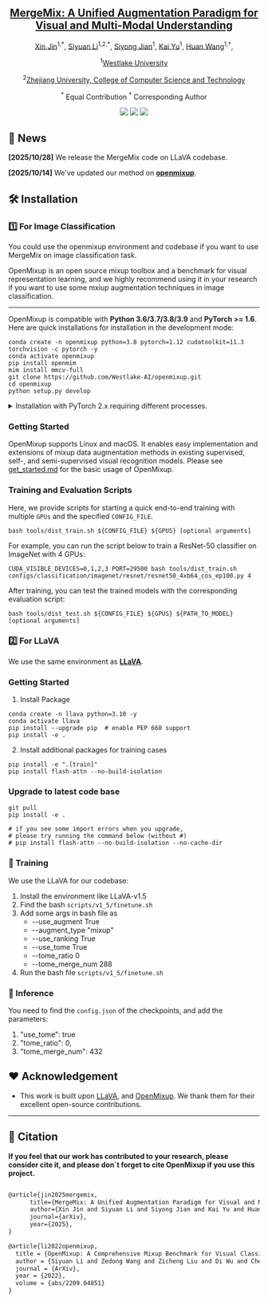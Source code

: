 <div align="center">
<h2><a href="https://arxiv.org/abs/2312.11954">MergeMix: A Unified Augmentation Paradigm for Visual and Multi-Modal Understanding</a></h2>

[Xin Jin](https://scholar.google.com/citations?user=v3OwxWIAAAAJ&hl=zh-CN)<sup>1,\*</sup>, [Siyuan Li](https://scholar.google.com/citations?user=SKTQTXwAAAAJ&hl=zh-CN)<sup>1,2,\*</sup>, [Siyong Jian](https://scholar.google.com/citations?user=BodnjL0AAAAJ&hl=zh-CN&oi=ao)<sup>1</sup>, [Kai Yu](https://openreview.net/profile?id=~Kai_Yu12)<sup>1</sup>, [Huan Wang](https://scholar.google.com/citations?user=0-On0y4AAAAJ&hl=zh-CN)<sup>1,†</sup>,

<sup>1</sup>[Westlake University](https://www.westlake.edu.cn/)

<sup>2</sup>[Zhejiang University, College of Computer Science and Technology](http://www.cs.zju.edu.cn/)

<sup>*</sup> Equal Contribution <sup>†</sup> Corresponding Author
</div>

<p align="center">
<a href="https://arxiv.org/abs/2312.11954" alt="arXiv">
    <img src="https://img.shields.io/badge/arXiv-2312.11954-b31b1b.svg?style=flat" /></a>
<a href="https://github.com/JinXins/MergeMix/blob/main/LICENSE" alt="license">
    <img src="https://img.shields.io/badge/license-Apache--2.0-%23B7A800" /></a>
<a herf="" alt="Github stars">
    <img src="https://img.shields.io/github/stars/JinXins/MergeMix?color=blue" /></a>
</p>


## 📆 News  
**[2025/10/28]** We release the MergeMix code on LLaVA codebase.

**[2025/10/14]** We've updated our method on [**openmixup**](https://github.com/Westlake-AI/openmixup).


## 🛠 Installation

### 1️⃣ For Image Classification

You could use the openmixup environment and codebase if you want to use MergeMix on image classification task.

OpenMixup is an open source mixup toolbox and a benchmark for visual representation learning, and we highly recommend using it in your research if you want to use some mxiup augmentation techniques in image classification.

---
OpenMixup is compatible with **Python 3.6/3.7/3.8/3.9** and **PyTorch >= 1.6**. Here are quick installations for installation in the development mode:

```shell
conda create -n openmixup python=3.8 pytorch=1.12 cudatoolkit=11.3 torchvision -c pytorch -y
conda activate openmixup
pip install openmim
mim install mmcv-full
git clone https://github.com/Westlake-AI/openmixup.git
cd openmixup
python setup.py develop
```

<details>
  <summary>Installation with PyTorch 2.x requiring different processes.</summary>

  ```bash
  conda create -n openmixup python=3.9
  conda activate openmixup
  pip install torch==2.1.0 torchvision==0.16.0 torchaudio==2.1.0 --index-url https://download.pytorch.org/whl/cu118
  pip install https://download.openmmlab.com/mmcv/dist/cu118/torch2.1.0/mmcv_full-1.7.2-cp39-cp39-manylinux1_x86_64.whl
  git clone https://github.com/Westlake-AI/openmixup.git
  cd openmixup
  pip install -r requirements/runtime.txt
  python setup.py develop
  ```
</details>

### Getting Started

OpenMixup supports Linux and macOS. It enables easy implementation and extensions of mixup data augmentation methods in existing supervised, self-, and semi-supervised visual recognition models. Please see [get_started.md](https://github.com/Westlake-AI/openmixup/blob/main/docs/en/get_started.md) for the basic usage of OpenMixup.

### Training and Evaluation Scripts

Here, we provide scripts for starting a quick end-to-end training with multiple `GPUs` and the specified `CONFIG_FILE`. 
```shell
bash tools/dist_train.sh ${CONFIG_FILE} ${GPUS} [optional arguments]
```
For example, you can run the script below to train a ResNet-50 classifier on ImageNet with 4 GPUs:
```shell
CUDA_VISIBLE_DEVICES=0,1,2,3 PORT=29500 bash tools/dist_train.sh configs/classification/imagenet/resnet/resnet50_4xb64_cos_ep100.py 4
```
After training, you can test the trained models with the corresponding evaluation script:
```shell
bash tools/dist_test.sh ${CONFIG_FILE} ${GPUS} ${PATH_TO_MODEL} [optional arguments]
```

### 2️⃣ For LLaVA
We use the same environment as [**LLaVA**](https://github.com/haotian-liu/LLaVA).

### Getting Started

1. Install Package
```Shell
conda create -n llava python=3.10 -y
conda activate llava
pip install --upgrade pip  # enable PEP 660 support
pip install -e .
```

2. Install additional packages for training cases
```
pip install -e ".[train]"
pip install flash-attn --no-build-isolation
```

### Upgrade to latest code base

```Shell
git pull
pip install -e .

# if you see some import errors when you upgrade,
# please try running the command below (without #)
# pip install flash-attn --no-build-isolation --no-cache-dir
```

### 🛫 Training
We use the LLaVA for our codebase:
1. Install the environment like LLaVA-v1.5
2. Find the bash `scripts/v1_5/finetune.sh`
3. Add some args in bash file as 
    - --use_augment True
    - --augment_type "mixup"
    - --use_ranking True
    - --use_tome True
    - --tome_ratio 0
    - --tome_merge_num 288
4. Run the bash file `scripts/v1_5/finetune.sh`

### 🛬 Inference
You need to find the `config.json` of the checkpoints, and add the parameters:
1. "use_tome": true
2. "tome_ratio": 0,
3. "tome_merge_num": 432


## ❤ Acknowledgement
- This work is built upon [LLaVA](https://github.com/haotian-liu/LLaVA), and [OpenMixup](https://github.com/Westlake-AI/openmixup). We thank them for their excellent open-source contributions.

---
## 🤗 Citation
**If you feel that our work has contributed to your research, please consider cite it, and please don`t forget to cite OpenMixup if you use this project.**  
```markdown

@article{jin2025mergemix,
      title={MergeMix: A Unified Augmentation Paradigm for Visual and Multi-Modal Understanding}, 
      author={Xin Jin and Siyuan Li and Siyong Jian and Kai Yu and Huan Wang},
      journal={arXiv},
      year={2025},
}

@article{li2022openmixup,
  title = {OpenMixup: A Comprehensive Mixup Benchmark for Visual Classification},
  author = {Siyuan Li and Zedong Wang and Zicheng Liu and Di Wu and Cheng Tan and Stan Z. Li},
  journal = {ArXiv},
  year = {2022},
  volume = {abs/2209.04851}
}
```